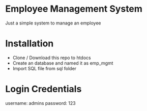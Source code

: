 # Employee Management System
 Just a simple system to manage an employee

# Installation

- Clone / Download this repo to htdocs
- Create an database and named it as emp_mgmt
- Import SQL file from sql folder

# Login Credentials

username: admins
password: 123